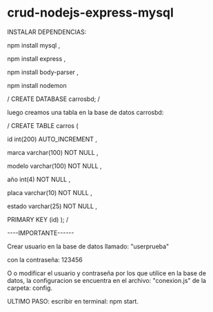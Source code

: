 # crud-nodejs-express-mysql

INSTALAR DEPENDENCIAS:

npm install mysql ,

npm install express ,

npm install body-parser ,

npm install nodemon

/
CREATE DATABASE carrosbd;
/

luego creamos una tabla en la base de datos carrosbd:

/
CREATE TABLE carros (

id int(200) AUTO_INCREMENT ,

marca varchar(100) NOT NULL ,

modelo varchar(100) NOT NULL ,

año int(4) NOT NULL ,

placa varchar(10) NOT NULL ,

estado varchar(25) NOT NULL ,

PRIMARY KEY (id)
 );
/

----IMPORTANTE------

Crear usuario en la base de datos llamado: "userprueba"

con la contraseña: 123456

O
o modificar el usuario y contraseña por los que utilice en la base de datos, la configuracion se encuentra en el archivo: "conexion.js" de la carpeta: config. 

ULTIMO PASO: escribir en terminal: npm start.
